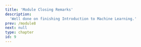 ```yaml
---
title: 'Module Closing Remarks'
description:
  'Well done on finishing Introduction to Machine Learning.'
prev: /module8
next: null
type: chapter
id: 9
---
```


<exercise id="0" title="Congratulations!" type="slides, video">

<slides source="module9/module9_00" shot="13" start="0:005" end="1:57">
</slides>

</exercise> 